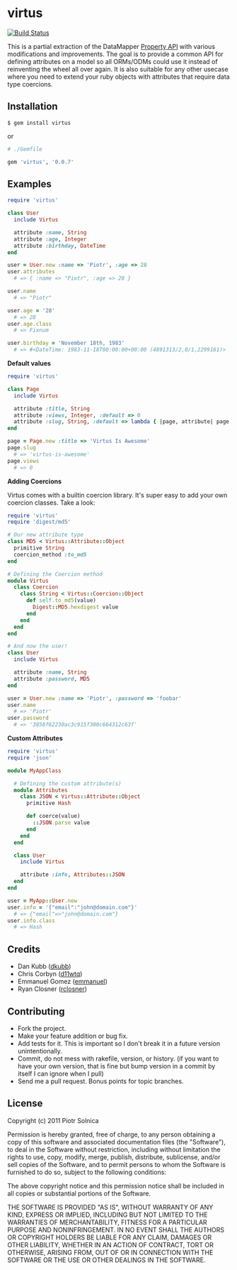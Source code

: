 virtus
======

[![Build Status](http://travis-ci.org/solnic/virtus.png)](http://travis-ci.org/solnic/virtus)

This is a partial extraction of the DataMapper [Property
API](http://rubydoc.info/github/datamapper/dm-core/master/DataMapper/Property)
with various modifications and improvements. The goal is to provide a common API
for defining attributes on a model so all ORMs/ODMs could use it instead of
reinventing the wheel all over again. It is also suitable for any other
usecase where you need to extend your ruby objects with attributes that require
data type coercions.

Installation
------------

``` terminal
$ gem install virtus
```

or

``` ruby
# ./Gemfile

gem 'virtus', '0.0.7'
```

Examples
--------


``` ruby
require 'virtus'

class User
  include Virtus

  attribute :name, String
  attribute :age, Integer
  attribute :birthday, DateTime
end

user = User.new :name => 'Piotr', :age => 28
user.attributes
  # => { :name => "Piotr", :age => 28 }

user.name
  # => "Piotr"

user.age = '28'
  # => 28
user.age.class
  # => Fixnum

user.birthday = 'November 18th, 1983'
  # => #<DateTime: 1983-11-18T00:00:00+00:00 (4891313/2,0/1,2299161)>
```


**Default values**

``` ruby
require 'virtus'

class Page
  include Virtus

  attribute :title, String
  attribute :views, Integer, :default => 0
  attribute :slug, String, :default => lambda { |page, attribute| page.title.downcase.gsub(' ', '-') }
end

page = Page.new :title => 'Virtus Is Awesome'
page.slug
  # => 'virtus-is-awesome'
page.views
  # => 0
```

**Adding Coercions**

Virtus comes with a builtin coercion library.
It's super easy to add your own coercion classes.
Take a look:

``` ruby
require 'virtus'
require 'digest/md5'

# Our new attribute type
class MD5 < Virtus::Attribute::Object
  primitive String
  coercion_method :to_md5
end

# Defining the Coercion method
module Virtus
  class Coercion
    class String < Virtus::Coercion::Object
      def self.to_md5(value)
        Digest::MD5.hexdigest value
      end
    end
  end
end

# And now the user!
class User
  include Virtus

  attribute :name, String
  attribute :password, MD5
end

user = User.new :name => 'Piotr', :password => 'foobar'
user.name
  # => 'Piotr'
user.password
  # => '3858f62230ac3c915f300c664312c63f'
```

**Custom Attributes**

``` ruby
require 'virtus'
require 'json'

module MyAppClass

  # Defining the custom attribute(s)
  module Attributes
    class JSON < Virtus::Attribute::Object
      primitive Hash

      def coerce(value)
        ::JSON.parse value
      end
    end
  end

  class User
    include Virtus

    attribute :info, Attributes::JSON
  end
end

user = MyApp::User.new
user.info = '{"email":"john@domain.com"}'
  # => {"email"=>"john@domain.com"}
user.info.class
  # => Hash
```


Credits
-------

* Dan Kubb ([dkubb](https://github.com/dkubb))
* Chris Corbyn ([d11wtq](https://github.com/d11wtq))
* Emmanuel Gomez ([emmanuel](https://github.com/emmanuel))
* Ryan Closner ([rclosner](https://github.com/rclosner))


Contributing
-------------

* Fork the project.
* Make your feature addition or bug fix.
* Add tests for it. This is important so I don't break it in a
  future version unintentionally.
* Commit, do not mess with rakefile, version, or history.
  (if you want to have your own version, that is fine but bump version in a commit by itself I can ignore when I pull)
* Send me a pull request. Bonus points for topic branches.

License
-------

Copyright (c) 2011 Piotr Solnica

Permission is hereby granted, free of charge, to any person obtaining
a copy of this software and associated documentation files (the
"Software"), to deal in the Software without restriction, including
without limitation the rights to use, copy, modify, merge, publish,
distribute, sublicense, and/or sell copies of the Software, and to
permit persons to whom the Software is furnished to do so, subject to
the following conditions:

The above copyright notice and this permission notice shall be
included in all copies or substantial portions of the Software.

THE SOFTWARE IS PROVIDED "AS IS", WITHOUT WARRANTY OF ANY KIND,
EXPRESS OR IMPLIED, INCLUDING BUT NOT LIMITED TO THE WARRANTIES OF
MERCHANTABILITY, FITNESS FOR A PARTICULAR PURPOSE AND
NONINFRINGEMENT. IN NO EVENT SHALL THE AUTHORS OR COPYRIGHT HOLDERS BE
LIABLE FOR ANY CLAIM, DAMAGES OR OTHER LIABILITY, WHETHER IN AN ACTION
OF CONTRACT, TORT OR OTHERWISE, ARISING FROM, OUT OF OR IN CONNECTION
WITH THE SOFTWARE OR THE USE OR OTHER DEALINGS IN THE SOFTWARE.
